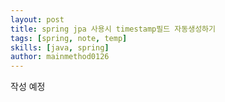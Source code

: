 ```yaml
---
layout: post
title: spring jpa 사용시 timestamp필드 자동생성하기
tags: [spring, note, temp]
skills: [java, spring]
author: mainmethod0126
---
```



작성 예정

